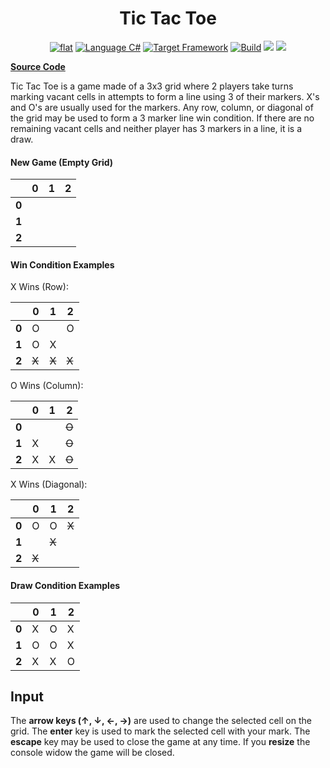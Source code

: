 <h1 align="center">
	Tic Tac Toe
</h1>

<p align="center">
	<a href="https://github.com/ZacharyPatten/dotnet-console-games" alt="GitHub repo"><img alt="flat" src="https://img.shields.io/badge/github-repo-black?logo=github&amp;style=flat"></a>
	<a href="#" alt="GitHub repo"><img alt="Language C#" src="https://img.shields.io/badge/language-C%23-%23178600"></a>
	<a href="#"><img src="https://img.shields.io/badge/dynamic/xml?color=%23512bd4&label=target&query=%2F%2FTargetFramework%5B1%5D&url=https%3A%2F%2Fraw.githubusercontent.com%2FZacharyPatten%2Fdotnet-console-games%2Fmaster%2FProjects%2FTic%2520Tac%2520Toe%2FTic%2520Tac%2520Toe.csproj" title="Target Framework" alt="Target Framework"></a>
	<a href="#"><img src="https://github.com/ZacharyPatten/dotnet-console-games/workflows/Tic%20Tac%20Toe%20Build/badge.svg" title="Goto Build" alt="Build"></a>
	<a href="https://discord.gg/4XbQbwF" alt="chat on Discord"><img src="https://img.shields.io/discord/557244925712924684?logo=discord" /></a>
	<a href="https://github.com/ZacharyPatten/dotnet-console-games/blob/master/LICENSE" alt="license"><img src="https://img.shields.io/badge/license-MIT-green.svg" /></a>
</p>

**[Source Code](Program.cs)**

Tic Tac Toe is a game made of a 3x3 grid where 2 players take turns marking vacant cells in attempts to form a line using 3 of their markers. X's and O's are usually used for the markers. Any row, column, or diagonal of the grid may be used to form a 3 marker line win condition. If there are no remaining vacant cells and neither player has 3 markers in a line, it is a draw.

#### New Game (Empty Grid)

||0|1|2|
|-|-|-|-|
|**0**||||
|**1**||||
|**2**||||

#### Win Condition Examples

X Wins (Row):

||0|1|2|
|-|-|-|-|
|**0**|O||O|
|**1**|O|X||
|**2**|~~X~~|~~X~~|~~X~~|

O Wins (Column):

||0|1|2|
|-|-|-|-|
|**0**|||~~O~~|
|**1**|X||~~O~~|
|**2**|X|X|~~O~~|

X Wins (Diagonal):

||0|1|2|
|-|-|-|-|
|**0**|O|O|~~X~~|
|**1**||~~X~~||
|**2**|~~X~~|||

#### Draw Condition Examples

||0|1|2|
|-|-|-|-|
|**0**|X|O|X|
|**1**|O|O|X|
|**2**|X|X|O|

## Input

The **arrow keys (↑, ↓, ←, →)** are used to change the selected cell on the grid. The **enter** key is used to mark the selected cell with your mark. The **escape** key may be used to close the game at any time. If you **resize** the console widow the game will be closed.
